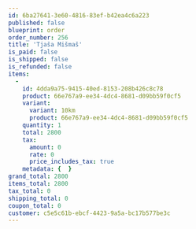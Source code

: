 ```yaml
---
id: 6ba27641-3e60-4816-83ef-b42ea4c6a223
published: false
blueprint: order
order_number: 256
title: 'Tjaša Mišmaš'
is_paid: false
is_shipped: false
is_refunded: false
items:
  -
    id: 4dda9a75-9415-40ed-8153-208b426c8c78
    product: 66e767a9-ee34-4dc4-8681-d09bb59f0cf5
    variant:
      variant: 10km
      product: 66e767a9-ee34-4dc4-8681-d09bb59f0cf5
    quantity: 1
    total: 2800
    tax:
      amount: 0
      rate: 0
      price_includes_tax: true
    metadata: {  }
grand_total: 2800
items_total: 2800
tax_total: 0
shipping_total: 0
coupon_total: 0
customer: c5e5c61b-ebcf-4423-9a5a-bc17b577be3c
---
```

